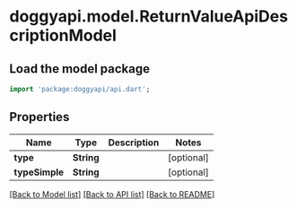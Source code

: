 # doggyapi.model.ReturnValueApiDescriptionModel

## Load the model package
```dart
import 'package:doggyapi/api.dart';
```

## Properties
Name | Type | Description | Notes
------------ | ------------- | ------------- | -------------
**type** | **String** |  | [optional] 
**typeSimple** | **String** |  | [optional] 

[[Back to Model list]](../README.md#documentation-for-models) [[Back to API list]](../README.md#documentation-for-api-endpoints) [[Back to README]](../README.md)


